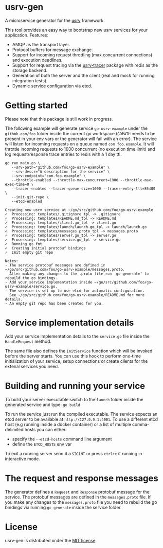 # usrv-gen

A microservice generator for the [usrv](https://github.com/achilleasa/usrv) framework.

This tool provides an easy way to bootstrap new usrv services for your application. Features:
- AMQP as the transport layer.
- Protocol buffers for message exchange.
- Support for incoming request throttling (max concurrent connections) and execution deadlines.
- Support for request tracing via the [usrv-tracer](https://github.com/achilleasa/usrv-tracer) package with redis as the storage backend.
- Generation of both the server and the client (real and mock for running integration tests).
- Dynamic service configuration via etcd.

# Getting started

Please note that this package is still work in progress.

The following example will generate service `go-usrv-example` under the `github.com/foo` folder inside the current
go workspace (`GOPATH` needs to be present in your env vars or the generator will fail with an error). The service will
listen for incoming requests on a queue named `com.foo.example`. It will throttle incoming requests to 1000 concurrent
(no execution time limit) and log request/response trace entries to redis with a 1 day ttl.

```
go run main.go \
   --srv-path="github.com/foo/go-usrv-example" \
   --srv-descr="A description for the service" \
   --srv-endpoint="com.foo.example" \
   --throttle-enabled --throttle-max-concurrent=1000 --throttle-max-exec-time=0 \
   --tracer-enabled --tracer-queue-size=1000 --tracer-entry-ttl=86400 \
   --init-git-repo \
   --etcd-enabled

Creating new usrv service at ~/go/src/github.com/foo/go-usrv-example
✓  Processing: templates/.gitignore_tpl -> .gitignore
✓  Processing: templates/README.md_tpl -> README.md
✓  Processing: templates/client.go_tpl -> client.go
✓  Processing: templates/launch/launch.go_tpl -> launch/launch.go
✓  Processing: templates/messages.proto_tpl -> messages.proto
✓  Processing: templates/server.go_tpl -> server.go
✓  Processing: templates/service.go_tpl -> service.go
✓  Running go fmt
✓  Creating initial protobuf bindings
✓  Init empty git repo

Notes:
- The service protobuf messages are defined in ~/go/src/github.com/foo/go-usrv-example/messages.proto.
  After making any changes to the .proto file run 'go generate' to rebuild the go bindings.
- Add your service implementation inside ~/go/src/github.com/foo/go-usrv-example/service.go.
- The service is set up to use etcd for automatic configuration.
  See ~/go/src/github.com/foo/go-usrv-example/README.md for more details.
- An empty git repo has been created for you.
```

# Service implementation details

Add your service implementation details to the `service.go` file inside the `HandleRequest` method.

The same file also defines the `InitService` function which will be invoked before the server starts.
You can use this hook  to perform one-time initialization of your service, setup connections or create
clients for the extenal services you need.

# Building and running your service

To build your server executable switch to the `launch` folder inside the generated service and type:
`go build`

To run the service just run the compiled executable. The service expects an etcd server to be available at
`http://127.0.0.1:4001`. To use a different etcd host (e.g running inside a docker container) or a list
 of multiple comma-delimited hosts you can either:
- specify the `--etcd-hosts` command line argument
- define the `ETCD_HOSTS` env var

To exit a running server send it a `SIGINT` or press `ctrl+c` if running in interactive mode.

# The request and response messages

The generator defines a `Request` and `Response` protobuf message for the service. The protobuf messages are defined
in the `messages.proto` file. If you make any changes to the `messages.proto` file you need to rebuild the go bindings via
running `go generate` inside the service folder.

# License

usrv-gen is distributed under the [MIT license](https://github.com/achilleasa/usrv-genr/blob/master/LICENSE).
